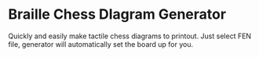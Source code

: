 # Braille Chess DIagram Generator
Quickly and easily make tactile chess diagrams to printout. Just select FEN file, generator will automatically set the board up for you.
